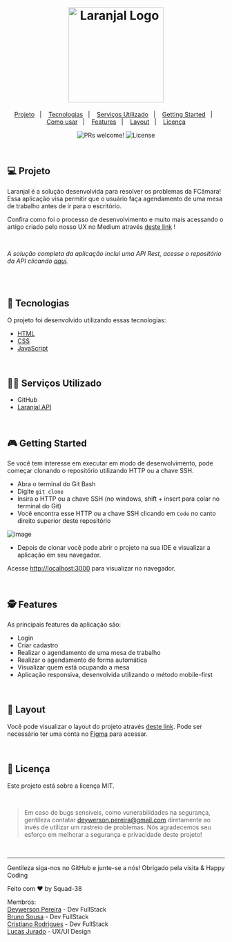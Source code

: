 <h1 align="center">
  <img alt="Laranjal Logo" title="Podcastr Logo" src="https://github.com/deywersonp/laranjal/blob/main/public/images/laranjal-orange.svg" width="220px" />
</h1>

<p align="center">
  <a href="#-projeto">Projeto</a>&nbsp;&nbsp;&nbsp;|&nbsp;&nbsp;&nbsp;
  <a href="#-tecnologias">Tecnologias</a>&nbsp;&nbsp;&nbsp;|&nbsp;&nbsp;&nbsp;
  <a href="#-serviços-utilizado">Serviços Utilizado</a>&nbsp;&nbsp;&nbsp;|&nbsp;&nbsp;&nbsp;
  <a href="#-getting-started">Getting Started</a>&nbsp;&nbsp;&nbsp;|&nbsp;&nbsp;&nbsp;
  <a href="#-como-usar">Como usar</a>&nbsp;&nbsp;&nbsp;|&nbsp;&nbsp;&nbsp;
  <a href="#-features">Features</a>&nbsp;&nbsp;&nbsp;|&nbsp;&nbsp;&nbsp;
  <a href="#-layout">Layout</a>&nbsp;&nbsp;&nbsp;|&nbsp;&nbsp;&nbsp;
  <a href="#memo-licença">Licença</a>
</p>

<p align="center">
 <img src="https://img.shields.io/static/v1?label=PRs&message=welcome&color=49AA26&labelColor=000000" alt="PRs welcome!" />

  <img alt="License" src="https://img.shields.io/static/v1?label=license&message=MIT&color=49AA26&labelColor=000000">
</p>

<br>

## 💻 Projeto

Laranjal é a solução desenvolvida para resolver os problemas da FCâmara! Essa aplicação visa permitir que o usuário faça agendamento de uma mesa de trabalho antes de ir para o escritório.

Confira como foi o processo de desenvolvimento e muito mais acessando o artigo criado pelo nosso UX no Medium através [deste link](https://medium.com/@lucas.rsjurado/laranjal-sistema-de-agendamento-df12e7a2291) ! 

<br>

*A solução completa da aplicação inclui uma API Rest, acesse o repositório da API clicando [aqui](https://github.com/deywersonp/laranjal-api).*

<br><br>

## 🚀 Tecnologias

O projeto foi desenvolvido utilizando essas tecnologias:

- [HTML](https://developer.mozilla.org/pt-BR/docs/Web/HTML)
- [CSS](https://developer.mozilla.org/pt-BR/docs/Web/CSS)
- [JavaScript](https://developer.mozilla.org/pt-BR/docs/Web/JavaScript)


<br>

## 👨‍🔧 Serviços Utilizado
- GitHub
- [Laranjal API](https://github.com/deywersonp/laranjal-api)

<br>

## 🎮 Getting Started

Se você tem interesse em executar em modo de desenvolvimento, pode começar clonando o repositório utilizando HTTP ou a chave SSH.

- Abra o terminal do Git Bash
- Digite `git clone`
- Insira o HTTP ou a chave SSH (no windows, shift + insert para colar no terminal do Git)
- Você encontra esse HTTP ou a chave SSH clicando em `Code` no canto direito superior deste repositório


![image](https://user-images.githubusercontent.com/79553681/133716652-f125b5b5-6aa1-44d0-9c32-94ca9d2366f4.png)


- Depois de clonar você pode abrir o projeto na sua IDE e visualizar a aplicação em seu navegador.

Acesse [http://localhost:3000](http://localhost:3000) para visualizar no navegador.

<br>

## 🕵 Features

As principais features da aplicação são:

- Login 
- Criar cadastro
- Realizar o agendamento de uma mesa de trabalho
- Realizar o agendamento de forma automática
- Visualizar quem está ocupando a mesa
- Aplicação responsiva, desenvolvida utilizando o método mobile-first
 
<br>

## 🔖 Layout

Você pode visualizar o layout do projeto através [deste link](https://www.figma.com/file/dqsfgKa6OFWIWrlWCBbr3Y/Laranjal---FCamara?node-id=0%3A1). Pode ser necessário ter uma conta no [Figma](https://figma.com) para acessar.

<br>

## :memo: Licença

Este projeto está sobre a licença MIT.

<br>

 > Em caso de bugs sensíveis, como vunerabilidades na segurança, gentileza contatar
 > <a href = "mailto:deywerson.pereira@gmail.com">deywerson.pereira@gmail.com</a> diretamente ao invés de utilizar um rastreio de problemas. Nós agradecemos seu esforço
 > em melhorar a segurança e privacidade deste projeto!
 <br>
 
---
  

Gentileza siga-nos no GitHub e junte-se a nós! Obrigado pela visita & Happy Coding 
      

Feito com ♥ by Squad-38

Membros:
<br>
<a href="https://github.com/deywersonp">Deywerson Pereira</a> - Dev FullStack
<br>
<a href="https://github.com/brunodsousa">Bruno Sousa</a> - Dev FullStack
<br>
<a href="https://github.com/cristianorr25">Cristiano Rodrigues</a> - Dev FullStack
<br>
<a href="https://www.linkedin.com/in/lucasjurado/">Lucas Jurado</a> - UX/UI Design

